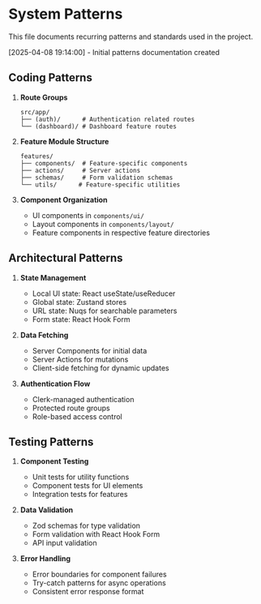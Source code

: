 # System Patterns

This file documents recurring patterns and standards used in the project.

[2025-04-08 19:14:00] - Initial patterns documentation created

## Coding Patterns

1. **Route Groups**
   ```plaintext
   src/app/
   ├── (auth)/      # Authentication related routes
   └── (dashboard)/ # Dashboard feature routes
   ```

2. **Feature Module Structure**
   ```plaintext
   features/
   ├── components/  # Feature-specific components
   ├── actions/     # Server actions
   ├── schemas/     # Form validation schemas
   └── utils/      # Feature-specific utilities
   ```

3. **Component Organization**
   - UI components in `components/ui/`
   - Layout components in `components/layout/`
   - Feature components in respective feature directories

## Architectural Patterns

1. **State Management**
   - Local UI state: React useState/useReducer
   - Global state: Zustand stores
   - URL state: Nuqs for searchable parameters
   - Form state: React Hook Form

2. **Data Fetching**
   - Server Components for initial data
   - Server Actions for mutations
   - Client-side fetching for dynamic updates

3. **Authentication Flow**
   - Clerk-managed authentication
   - Protected route groups
   - Role-based access control

## Testing Patterns

1. **Component Testing**
   - Unit tests for utility functions
   - Component tests for UI elements
   - Integration tests for features

2. **Data Validation**
   - Zod schemas for type validation
   - Form validation with React Hook Form
   - API input validation

3. **Error Handling**
   - Error boundaries for component failures
   - Try-catch patterns for async operations
   - Consistent error response format